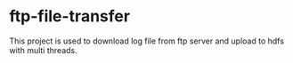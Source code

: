 # ftp-file-transfer
This project is used to download log file from ftp server and upload to hdfs with multi threads.
